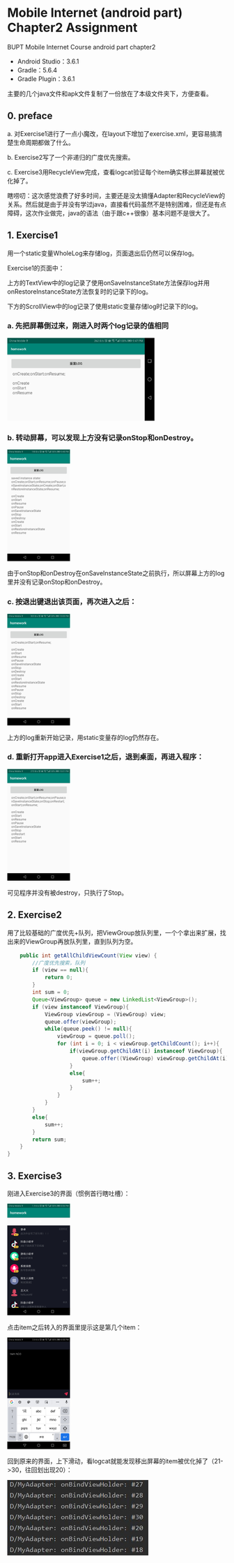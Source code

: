 # Mobile Internet (android part) Chapter2 Assignment

BUPT Mobile Internet Course android part chapter2

- Android Studio：3.6.1
- Gradle：5.6.4
- Gradle Plugin：3.6.1

主要的几个java文件和apk文件复制了一份放在了本级文件夹下，方便查看。

## 0. preface

a. 对Exercise1进行了一点小魔改，在layout下增加了exercise.xml，更容易搞清楚生命周期都做了什么。

b. Exercise2写了一个非递归的广度优先搜索。

c. Exercise3用RecycleView完成，查看logcat验证每个item确实移出屏幕就被优化掉了。

瞎唠叨：这次感觉浪费了好多时间，主要还是没太搞懂Adapter和RecycleView的关系。然后就是由于并没有学过java，直接看代码虽然不是特别困难，但还是有点障碍，这次作业做完，java的语法（由于跟c++很像）基本问题不是很大了。



## 1. Exercise1

用一个static变量WholeLog来存储log，页面退出后仍然可以保存log。

Exercise1的页面中：

上方的TextView中的log记录了使用onSaveInstanceState方法保存log并用onRestoreInstanceState方法恢复时的记录下的log。

下方的ScrollView中的log记录了使用static变量存储log时记录下的log。

### a. 先把屏幕倒过来，刚进入时两个log记录的值相同

<img src="./snapshots/Screenshot1.jpg" alt="avatar" style="zoom: 33%;" />

### b. 转动屏幕，可以发现上方没有记录onStop和onDestroy。

<img src="./snapshots/Screenshot2.jpg" alt="avatar" style="zoom: 25%;" />

由于onStop和onDestroy在onSaveInstanceState之前执行，所以屏幕上方的log里并没有记录onStop和onDestroy。

### c. 按退出键退出该页面，再次进入之后：

<img src="./snapshots/Screenshot3.jpg" alt="avatar" style="zoom: 25%;" />

上方的log重新开始记录，用static变量存的log仍然存在。

### d. 重新打开app进入Exercise1之后，退到桌面，再进入程序：

<img src="./snapshots/Screenshot4.jpg" alt="avatar" style="zoom: 25%;" />

可见程序并没有被destroy，只执行了Stop。

## 2. Exercise2

用了比较基础的广度优先+队列，把ViewGroup放队列里，一个个拿出来扩展，找出来的ViewGroup再放队列里，直到队列为空。

```java
    public int getAllChildViewCount(View view) {
        //广度优先搜索，队列
        if (view == null){
            return 0;
        }
        int sum = 0;
        Queue<ViewGroup> queue = new LinkedList<ViewGroup>();
        if (view instanceof ViewGroup){
            ViewGroup viewGroup = (ViewGroup) view;
            queue.offer(viewGroup);
            while(queue.peek() != null){
                viewGroup = queue.poll();
                for (int i = 0; i < viewGroup.getChildCount(); i++){
                    if(viewGroup.getChildAt(i) instanceof ViewGroup){
                        queue.offer((ViewGroup) viewGroup.getChildAt(i));
                    }
                    else{
                        sum++;
                    }
                }
            }
        }
        else{
            sum++;
        }
        return sum;
    }
}
```

## 3. Exercise3

刚进入Exercise3的界面（惯例首行瞎吐槽）：

<img src="./snapshots/Screenshot5.jpg" alt="avatar" style="zoom: 25%;" />

点击item之后转入的界面里提示这是第几个item：

<img src="./snapshots/Screenshot6.jpg" alt="avatar" style="zoom: 25%;" />

回到原来的界面，上下滑动，看logcat就能发现移出屏幕的item被优化掉了（21->30，往回划出现20）：

<img src="./snapshots/Screenshot7.JPG" alt="avatar"/>